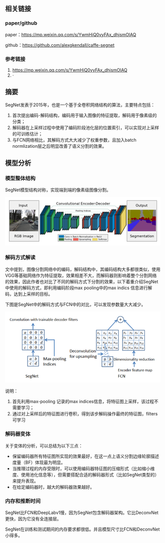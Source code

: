 ## 相关链接

### paper/github

paper：https://mp.weixin.qq.com/s/YwmHiQ0vyFAx_dhjsmOlAQ

github：https://github.com/alexgkendall/caffe-segnet

### 参考链接

1. https://mp.weixin.qq.com/s/YwmHiQ0vyFAx_dhjsmOlAQ
2. ·

## 摘要

SegNet发表于2015年，也是一个基于全卷积网络结构的算法，主要特点包括：

1. 首次提出编码-解码结构，编码用于输入图像的特征提取，解码用于像素级的分类；
2.  解码器在上采样过程中使用了编码阶段池化层的位置索引，可以实现对上采样的可训练估计；
3. 与FCN网络相比，其解码方式大大减少了权重参数，且加入batch normlization层之后明显改善了语义分割的效果。

## 模型分析

### 模型整体结构

SegNet模型结构对称，实现端到端的像素级图像分割。

![](./imgs/SegNet_1.png)



### 解码方式解读

文中提到，图像分割网络中的编码，解码结构中，其编码结构大多都很类似，使用VGG等基础网络作为特征提取，效果相差不大，而解码器则影响着整个分割网络的效果，因此作者也对比了不同的解码方式下分割的效果，以下着重介绍SegNet中使用的解码方式，即利用编码阶段max pooling中的max indics 信息进行解码，达到上采样的目标。  

下图是SegNet中的解码方式与FCN中的对比，可以发现参数量大大减少。

![](./imgs/SegNet_2.png)

说明：

1. 首先利用max-pooling 记录的max indices信息，将特征图上采样，该过程不需要学习；
2. 通过对上采样后的特征图进行卷积，得到该步解码操作最终的特征图，filters可学习



### 解码器变体

关于变体的分析，可以总结为以下三点：

- 保留编码器所有特征图所实现的效果最好，在这一点上语义分割边缘轮廓描述度量（BF）体现最为明显。
- 当推理过程的内存受限时，可以使用编码器特征图的压缩形式（比如缩小维度、使用池化信息等），但需要搭配合适的解码器形式（比如SegNet类型的）来提升表现。
- 在给定编码器时，越大的解码器效果越好。

### 内存和推断时间

SegNet比FCN和DeepLabv1慢，因为SegNet包含解码器架构。它比DeconvNet更快，因为它没有全连接层。

SegNet在训练和测试期间的内存要求都很低。并且模型尺寸比FCN和DeconvNet小得多。